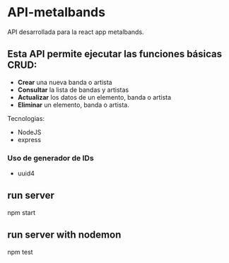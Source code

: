 # API-metalbands
API desarrollada para la react app metalbands.

## Esta API permite ejecutar las funciones básicas CRUD: ##
- __Crear__ una nueva banda o artista
- __Consultar__ la lista de bandas y artistas
- __Actualizar__ los datos de un elemento, banda o artista
- __Eliminar__ un elemento, banda o artista.


Tecnologias:
- NodeJS
- express

### Uso de generador de IDs ###
- uuid4

## run server ##
npm start

## run server with nodemon ##
npm test

